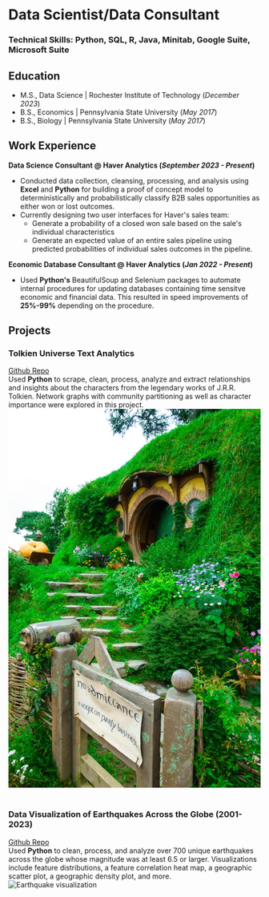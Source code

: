 # Data Scientist/Data Consultant

### Technical Skills: Python, SQL, R, Java, Minitab, Google Suite, Microsoft Suite

## Education						       		
- M.S., Data Science	| Rochester Institute of Technology (_December 2023_)	 			        		
- B.S., Economics | Pennsylvania State University (_May 2017_)
- B.S., Biology | Pennsylvania State University (_May 2017_)

## Work Experience
**Data Science Consultant @ Haver Analytics (_September 2023 - Present_)**
- Conducted data collection, cleansing, processing, and analysis using **Excel** and **Python** for building a proof of concept model to deterministically and probabilistically classify B2B sales opportunities as either won or lost outcomes.
- Currently designing two user interfaces for Haver's sales team:
    - Generate a probability of a closed won sale based on the sale's individual characteristics
    - Generate an expected value of an entire sales pipeline using predicted probabilities of individual sales outcomes in the pipeline.

**Economic Database Consultant @ Haver Analytics (_Jan 2022 - Present_)**
- Used **Python's** BeautifulSoup and Selenium packages to automate internal procedures for updating databases containing time sensitve economic and financial data. This resulted in speed improvements of **25%-99%** depending on the procedure.

## Projects
### Tolkien Universe Text Analytics
[Github Repo](https://github.com/Kevin-Cosgrove/JRRT_Relationship_Network)  
Used **Python** to scrape, clean, process, analyze and extract relationships and insights about the characters from the legendary works of J.R.R. Tolkien. Network graphs with community partitioning as well as character importance were explored in this project.  
![Tolkien Universe Text Analytics](/assets/img/shire.jpg)  
&nbsp;  
### Data Visualization of Earthquakes Across the Globe (2001-2023)
[Github Repo](https://github.com/Kevin-Cosgrove/Earthquake_Project)  
Used **Python** to clean, process, and analyze over 700 unique earthquakes across the globe whose magnitude was at least 6.5 or larger.  Visualizations include feature distributions, a feature correlation heat map, a geographic scatter plot, a geographic density plot, and more.  
![Earthquake visualization](/assets/img/earthquake.jpg)

